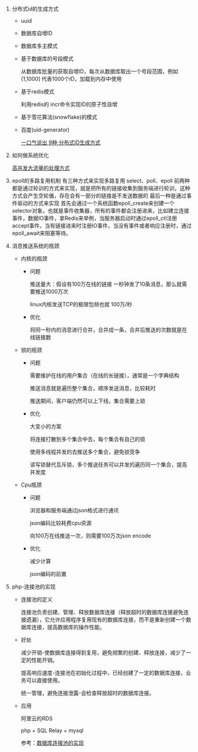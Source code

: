 1. 分布式id的生成方式

   - uuid

   -  数据库自增ID

   - 数据库多主模式

   - 基于数据库的号段模式

     从数据库批量的获取自增ID，每次从数据库取出一个号段范围，例如 (1,1000] 代表1000个ID，加载到内存中使用

   - 基于redis模式

     利用redis的 incr命令实现ID的原子性自增

   - 基于雪花算法(snowflake)的模式

   - 百度(uid-generator)

     [一口气说出 9种 分布式ID生成方式](https://zhuanlan.zhihu.com/p/107420326)

2. 如何做系统优化

   [高并发大流量的处理方式](https://note.youdao.com/s/MIlFbEiJ)

3. epoll的多路复用机制
   有三种方式来实现多路复用
   select、poll、epoll
   前两种都是通过轮训的方式来实现，就是把所有的链接收集到服务端进行轮训，这种方式会产生空轮循，存在会有一部分的链接是不发送数据的
   最后一种是通过事件驱动的方式来实现
   首先会通过一个系统函数epoll_create来创建一个selector对象，也就是事件收集器，所有的事件都会注册进来，比如建立连接事件，数据IO事件，拿Redis来举例，当服务器启动时通过epoll_ctl注册accept事件，当有链接进来时注册IO事件，当没有事件或者响应注册时，通过epoll_await来阻塞等待。

   

4. 消息推送系统的瓶颈

   - 内核的瓶颈

     - 问题

       推送量大：假设有100万在线的链接 一秒钟发了10条消息，那么就需要推送1000万次

       linux内核发送TCP的极限包频也就 100万/秒

     - 优化

       将同一秒内的消息进行合并，合并成一条，合并后推送的次数就是在线链接数

   - 锁的瓶颈

     - 问题

       需要维护在线的用户集合（在线的长链接），通常是一个字典结构

       推送消息就是遍历整个集合，顺序发送消息，比较耗时

       推送期间，客户端仍然可以上下线，集合需要上锁

     - 优化

       大变小的方案

       将连接打散到多个集合中去，每个集合有自己的锁

       使用多线程并发的去推送多个集合，避免锁竞争

       读写锁替代互斥锁，多个推送任务可以并发的遍历同一个集合，提高并发度

   - Cpu瓶颈

     - 问题

       浏览器和服务端通过json格式进行通讯

       json编码比较耗费cpu资源

       向100万在线推送一次，则需要100万次json encode

     - 优化

       减少计算

       json编码的前置

5. php-连接池的实现

   - 连接池的定义

     连接池负责创建、管理、释放数据库连接（释放超时的数据库连接避免连接遗漏），它允许应用程序复用现有的数据库连接，而不是重新创建一个数据库连接，提高数据库的操作性能。

   - 好处

     减少开销-使数据库连接得到复用，避免频繁的创建、释放连接，减少了一定的性能开销。

     提高响应速度-连接池在初始化过程中，已经创建了一定的数据库连接，业务可以直接使用。

     统一管理，避免连接泄露-会检查释放超时的数据库连接。

   - 应用

     阿里云的RDS

     php + SQL Relay + mysql

     参考：[数据库连接池的实现](https://blog.csdn.net/u014559227/article/details/88343263)

     